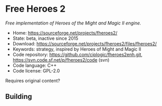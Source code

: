 # Free Heroes 2

_Free implementation of Heroes of the Might and Magic II engine._

- Home: https://sourceforge.net/projects/fheroes2/
- State: beta, inactive since 2015
- Download: https://sourceforge.net/projects/fheroes2/files/fheroes2/
- Keywords: strategy, inspired by Heroes of Might and Magic II
- Code repository: https://github.com/ciplogic/fheroes2enh.git, https://svn.code.sf.net/p/fheroes2/code (svn)
- Code language: C++
- Code license: GPL-2.0

Requires original content?

## Building

